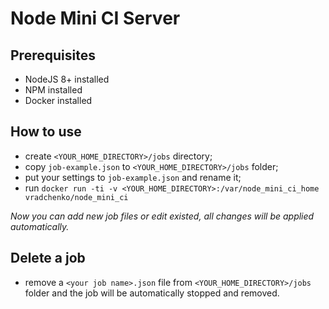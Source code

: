 # Node Mini CI Server

## Prerequisites
* NodeJS 8+ installed
* NPM installed
* Docker installed

## How to use
 - create `<YOUR_HOME_DIRECTORY>/jobs` directory;
 - copy `job-example.json` to `<YOUR_HOME_DIRECTORY>/jobs` folder;
 - put your settings to `job-example.json` and rename it;
 - run `docker run -ti -v <YOUR_HOME_DIRECTORY>:/var/node_mini_ci_home vradchenko/node_mini_ci`

*Now you can add new job files or edit existed, all changes will be applied automatically.*

## Delete a job
 - remove a `<your job name>.json` file from `<YOUR_HOME_DIRECTORY>/jobs` folder and the job will be automatically stopped and removed.

